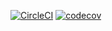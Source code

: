[![CircleCI](https://dl.circleci.com/status-badge/img/gh/uzochukwueddie/chatty/tree/develop.svg?style=svg)](https://dl.circleci.com/status-badge/redirect/gh/uzochukwueddie/chatty/tree/develop)
[![codecov](https://codecov.io/gh/uzochukwueddie/chatty/branch/develop/graph/badge.svg?token=D6GX9SDN6M)](https://codecov.io/gh/uzochukwueddie/chatty)
